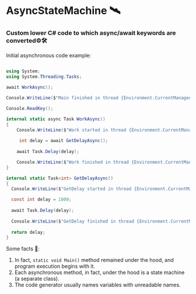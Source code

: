 
# AsyncStateMachine 🛰
### Custom lower C# code to which async/await keywords are converted⚙️🛠

Initial asynchronous code example:
```csharp

using System;
using System.Threading.Tasks;

await WorkAsync();

Console.WriteLine($"Main finished in thread {Environment.CurrentManagedThreadId}");

Console.ReadKey();

internal static async Task WorkAsync()
{
    Console.WriteLine($"Work started in thread {Environment.CurrentManagedThreadId}");
    
     int delay = await GetDelayAsync();
    
    await Task.Delay(delay);

    Console.WriteLine($"Work finished in thread {Environment.CurrentManagedThreadId}");
}

internal static Task<int> GetDelayAsync()
{
  Console.WriteLine($"GetDelay started in thread {Environment.CurrentManagedThreadId}");

  const int delay = 1000;
  
  await Task.Delay(delay);
  
  Console.WriteLine($"GetDelay finished in thread {Environment.CurrentManagedThreadId}");
  
  return delay;
}
```

Some facts 🤹:
1.  In fact, `static void Main()` method remained under the hood, and program execution begins with it.
2.  Each asynchronous method, in fact, under the hood is a state machine (a separate class).
3. The code generator usually names variables with unreadable names.





